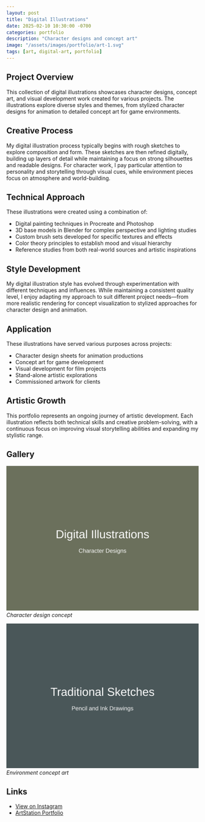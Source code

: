 ```yaml
---
layout: post
title: "Digital Illustrations"
date: 2025-02-10 10:30:00 -0700
categories: portfolio
description: "Character designs and concept art"
image: "/assets/images/portfolio/art-1.svg"
tags: [art, digital-art, portfolio]
---
```


## Project Overview

This collection of digital illustrations showcases character designs, concept art, and visual development work created for various projects. The illustrations explore diverse styles and themes, from stylized character designs for animation to detailed concept art for game environments.

## Creative Process

My digital illustration process typically begins with rough sketches to explore composition and form. These sketches are then refined digitally, building up layers of detail while maintaining a focus on strong silhouettes and readable designs. For character work, I pay particular attention to personality and storytelling through visual cues, while environment pieces focus on atmosphere and world-building.

## Technical Approach

These illustrations were created using a combination of:

- Digital painting techniques in Procreate and Photoshop
- 3D base models in Blender for complex perspective and lighting studies
- Custom brush sets developed for specific textures and effects
- Color theory principles to establish mood and visual hierarchy
- Reference studies from both real-world sources and artistic inspirations

## Style Development

My digital illustration style has evolved through experimentation with different techniques and influences. While maintaining a consistent quality level, I enjoy adapting my approach to suit different project needs—from more realistic rendering for concept visualization to stylized approaches for character design and animation.

## Application

These illustrations have served various purposes across projects:

- Character design sheets for animation productions
- Concept art for game development
- Visual development for film projects
- Stand-alone artistic explorations
- Commissioned artwork for clients

## Artistic Growth

This portfolio represents an ongoing journey of artistic development. Each illustration reflects both technical skills and creative problem-solving, with a continuous focus on improving visual storytelling abilities and expanding my stylistic range.

## Gallery

![Character design concept](/assets/images/portfolio/art-1.svg)
*Character design concept*

![Environment concept art](/assets/images/portfolio/art-2.svg)
*Environment concept art*

## Links

- [View on Instagram](https://instagram.com/)
- [ArtStation Portfolio](#)
